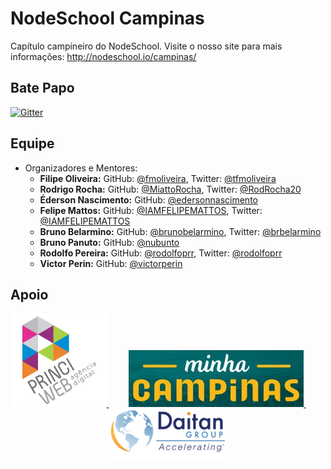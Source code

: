 # NodeSchool Campinas

Capítulo campineiro do NodeSchool. Visite o nosso site para mais informações: http://nodeschool.io/campinas/

## Bate Papo

[![Gitter](https://badges.gitter.im/Join%20Chat.svg)](https://gitter.im/nodeschool/campinas?utm_source=badge&utm_medium=badge&utm_campaign=pr-badge)

## Equipe

* Organizadores e Mentores:
   * **Filipe Oliveira:** GitHub: [@fmoliveira](https://github.com/fmoliveira), Twitter: [@tfmoliveira](https://twitter.com/tfmoliveira)
   * **Rodrigo Rocha:** GitHub: [@MiattoRocha](https://github.com/MiattoRocha), Twitter: [@RodRocha20](https://twitter.com/RodRocha20)
   * **Éderson Nascimento:** GitHub: [@edersonnascimento](https://github.com/edersonnascimento)
   * **Felipe Mattos:** GitHub: [@IAMFELIPEMATTOS](https://github.com/IAMFELIPEMATTOS), Twitter: [@IAMFELIPEMATTOS](https://twitter.com/IAMFELIPEMATTOS)
   * **Bruno Belarmino:** GitHub: [@brunobelarmino](https://github.com/brunobelarmino), Twitter: [@brbelarmino](https://twitter.com/brbelarmino)
   * **Bruno Panuto:** GitHub: [@nubunto](https://github.com/nubunto)
   * **Rodolfo Pereira:** GitHub: [@rodolfoprr](https://github.com/rodolfoprr), Twitter: [@rodolfoprr](https://twitter.com/rodolfoprr)
   * **Victor Perin:** GitHub: [@victorperin](https://github.com/victorperin)

## Apoio

<p align="center">
  <a href="http://www.princiweb.com.br">
    <img src="img/apoio/princiweb.png" alt="Princi Web">
  </a>
  &nbsp;
  &nbsp;
  &nbsp;
  &nbsp;
  <a href="http://www.minhacampinas.org.br">
    <img src="img/apoio/minhacampinas.jpg" alt="Minha Campinas">
  </a>
  &nbsp;
  &nbsp;
  &nbsp;
  &nbsp;
  <a href="http://www.daitangroup.com/">
    <img src="img/apoio/daitan.png" alt="Minha Campinas">
  </a>
</p>
